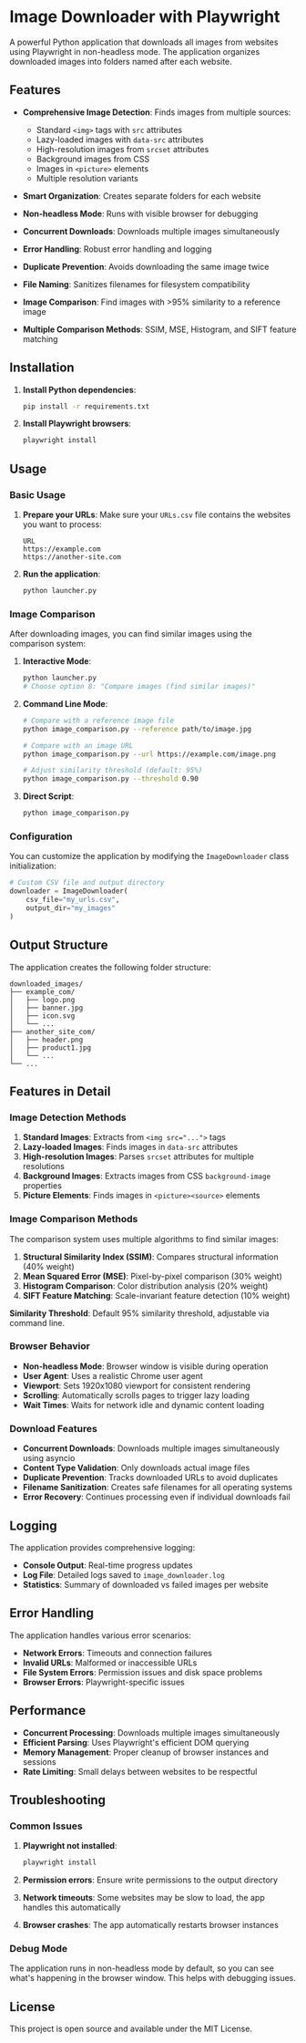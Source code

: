 # Image Downloader with Playwright

A powerful Python application that downloads all images from websites using Playwright in non-headless mode. The application organizes downloaded images into folders named after each website.

## Features

- **Comprehensive Image Detection**: Finds images from multiple sources:
  - Standard `<img>` tags with `src` attributes
  - Lazy-loaded images with `data-src` attributes
  - High-resolution images from `srcset` attributes
  - Background images from CSS
  - Images in `<picture>` elements
  - Multiple resolution variants

- **Smart Organization**: Creates separate folders for each website
- **Non-headless Mode**: Runs with visible browser for debugging
- **Concurrent Downloads**: Downloads multiple images simultaneously
- **Error Handling**: Robust error handling and logging
- **Duplicate Prevention**: Avoids downloading the same image twice
- **File Naming**: Sanitizes filenames for filesystem compatibility
- **Image Comparison**: Find images with >95% similarity to a reference image
- **Multiple Comparison Methods**: SSIM, MSE, Histogram, and SIFT feature matching

## Installation

1. **Install Python dependencies**:
   ```bash
   pip install -r requirements.txt
   ```

2. **Install Playwright browsers**:
   ```bash
   playwright install
   ```

## Usage

### Basic Usage

1. **Prepare your URLs**: Make sure your `URLs.csv` file contains the websites you want to process:
   ```csv
   URL
   https://example.com
   https://another-site.com
   ```

2. **Run the application**:
   ```bash
   python launcher.py
   ```

### Image Comparison

After downloading images, you can find similar images using the comparison system:

1. **Interactive Mode**:
   ```bash
   python launcher.py
   # Choose option 8: "Compare images (find similar images)"
   ```

2. **Command Line Mode**:
   ```bash
   # Compare with a reference image file
   python image_comparison.py --reference path/to/image.jpg
   
   # Compare with an image URL
   python image_comparison.py --url https://example.com/image.png
   
   # Adjust similarity threshold (default: 95%)
   python image_comparison.py --threshold 0.90
   ```

3. **Direct Script**:
   ```bash
   python image_comparison.py
   ```

### Configuration

You can customize the application by modifying the `ImageDownloader` class initialization:

```python
# Custom CSV file and output directory
downloader = ImageDownloader(
    csv_file="my_urls.csv",
    output_dir="my_images"
)
```

## Output Structure

The application creates the following folder structure:

```
downloaded_images/
├── example_com/
│   ├── logo.png
│   ├── banner.jpg
│   ├── icon.svg
│   └── ...
├── another_site_com/
│   ├── header.png
│   ├── product1.jpg
│   └── ...
└── ...
```

## Features in Detail

### Image Detection Methods

1. **Standard Images**: Extracts from `<img src="...">` tags
2. **Lazy-loaded Images**: Finds images in `data-src` attributes
3. **High-resolution Images**: Parses `srcset` attributes for multiple resolutions
4. **Background Images**: Extracts images from CSS `background-image` properties
5. **Picture Elements**: Finds images in `<picture><source>` elements

### Image Comparison Methods

The comparison system uses multiple algorithms to find similar images:

1. **Structural Similarity Index (SSIM)**: Compares structural information (40% weight)
2. **Mean Squared Error (MSE)**: Pixel-by-pixel comparison (30% weight)
3. **Histogram Comparison**: Color distribution analysis (20% weight)
4. **SIFT Feature Matching**: Scale-invariant feature detection (10% weight)

**Similarity Threshold**: Default 95% similarity threshold, adjustable via command line.

### Browser Behavior

- **Non-headless Mode**: Browser window is visible during operation
- **User Agent**: Uses a realistic Chrome user agent
- **Viewport**: Sets 1920x1080 viewport for consistent rendering
- **Scrolling**: Automatically scrolls pages to trigger lazy loading
- **Wait Times**: Waits for network idle and dynamic content loading

### Download Features

- **Concurrent Downloads**: Downloads multiple images simultaneously using asyncio
- **Content Type Validation**: Only downloads actual image files
- **Duplicate Prevention**: Tracks downloaded URLs to avoid duplicates
- **Filename Sanitization**: Creates safe filenames for all operating systems
- **Error Recovery**: Continues processing even if individual downloads fail

## Logging

The application provides comprehensive logging:

- **Console Output**: Real-time progress updates
- **Log File**: Detailed logs saved to `image_downloader.log`
- **Statistics**: Summary of downloaded vs failed images per website

## Error Handling

The application handles various error scenarios:

- **Network Errors**: Timeouts and connection failures
- **Invalid URLs**: Malformed or inaccessible URLs
- **File System Errors**: Permission issues and disk space problems
- **Browser Errors**: Playwright-specific issues

## Performance

- **Concurrent Processing**: Downloads multiple images simultaneously
- **Efficient Parsing**: Uses Playwright's efficient DOM querying
- **Memory Management**: Proper cleanup of browser instances and sessions
- **Rate Limiting**: Small delays between websites to be respectful

## Troubleshooting

### Common Issues

1. **Playwright not installed**:
   ```bash
   playwright install
   ```

2. **Permission errors**: Ensure write permissions to the output directory

3. **Network timeouts**: Some websites may be slow to load, the app handles this automatically

4. **Browser crashes**: The app automatically restarts browser instances

### Debug Mode

The application runs in non-headless mode by default, so you can see what's happening in the browser window. This helps with debugging issues.

## License

This project is open source and available under the MIT License.
